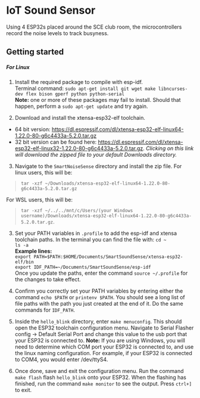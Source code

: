 # IoT Sound Sensor
Using 4 ESP32s placed around the SCE club room, the microcontrollers record the noise levels to track busyness.

## Getting started
##### For Linux #####
1. Install the required package to compile with esp-idf.  
Terminal command: `sudo apt-get install git wget make libncurses-dev flex bison gperf python python-serial`     
**Note:** one or more of these packages may fail to install. Should that happen, perform a `sudo apt-get update` and try again. 

2. Download and install the xtensa-esp32-elf toolchain. 
- 64 bit version: https://dl.espressif.com/dl/xtensa-esp32-elf-linux64-1.22.0-80-g6c4433a-5.2.0.tar.gz 
- 32 bit version can be found here: https://dl.espressif.com/dl/xtensa-esp32-elf-linux32-1.22.0-80-g6c4433a-5.2.0.tar.gz. *Clicking on this link will download the zipped file to your default Downloads directory.* 

3. Navigate to the `SmartNoiseSense` directory and install the zip file.
For linux users, this will be:
> `tar -xzf ~/Downloads/xtensa-esp32-elf-linux64-1.22.0-80-g6c4433a-5.2.0.tar.gz`

For WSL users, this will be:
> `tar -xzf ~/../../mnt/c/Users/(your Windows username)/Downloads/xtensa-esp32-elf-linux64-1.22.0-80-g6c4433a-5.2.0.tar.gz`.

3. Set your PATH variables in `.profile` to add the esp-idf and xtensa toolchain paths. In the terminal you can find the file with:
`cd ~`     
`ls -a`     
**Example lines:**  
`export PATH=$PATH:$HOME/Documents/SmartSoundSense/xtensa-esp32-elf/bin`  
`export IDF_PATH=~/Documents/SmartSoundSense/esp-idf`     
Once you update the paths, enter the command `source ~/.profile` for the changes to take effect.

4. Confirm you correctly set your PATH variables by entering either the command `echo $PATH` or `printenv $PATH`. You should see a long list of file paths with the path you just created at the end of it. Do the same commands for `IDF_PATH`.

5. Inside the `hello_blink` directory, enter `make menuconfig`. This should open the ESP32 toolchain configuration menu. Navigate to Serial Flasher config -> Default Serial Port and change this value to the usb port that your ESP32 is connected to. 
**Note:** If you are using Windows, you will need to determine which COM port your ESP32 is connected to, and use the linux naming configuration. For example, if your ESP32 is connected to COM4, you would enter /dev/ttyS4. 

6. Once done, save and exit the configuration menu. Run the command `make flash` flash `hello_blink` onto your ESP32. When the flashing has finished, run the command `make monitor` to see the output. Press `ctrl+]` to exit.
